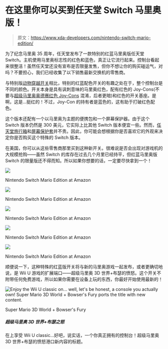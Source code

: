 # 在这里你可以买到任天堂 Switch 马里奥版！

> 原文：<https://www.xda-developers.com/nintendo-switch-mario-edition/>

为了纪念马里奥 35 周年，任天堂发布了一款特别的红蓝马里奥版任天堂 Switch。主机使用马里奥标志性的红色和蓝色，真正让它流行起来。控制台看起来很整洁！虽然任天堂还没有宣布是否限量发售，但你不想让你的购买碰运气，对吗？不要担心，我们已经收集了以下销售最新交换机的零售商。

与特别版[动物穿越开关](https://shop-links.co/1732012654171470941?u1=b6b78a3d-c028-4a57-99ab-53400d5ee20a)相比，特别的红蓝配色开关的有趣之处在于，整个控制台是不同的颜色。开关本身是具有讽刺意味的马里奥红色，配有红色的 Joy-Cons(不要与[超级马里奥奥德赛红色 Joy-Cons](https://www.amazon.com/Nintendo-Switch-Joy-Japan-Super-Odyssey/dp/B077Z9FJ2S?tag=xda-dfung1d-20&ascsubtag=UUxdaUeUpU834&asc_refurl=https%3A%2F%2Fwww.xda-developers.com%2Fnintendo-switch-mario-edition%2F&asc_campaign=Short-Term) 混淆，后者更暗)和红色的开关基座。是啊，这是...挺红的！不过，Joy-Con 的持有者是蓝色的，这有助于打破红色配色。

这个版本还配有一个以马里奥为主题的便携包和一个屏幕保护器。由于这个 Switch 版本仍然是 300 美元，它实际上比其他 Switch 版本便宜一些。然而，[任天堂旅行箱](https://www.xda-developers.com/best-nintendo-switch-travel-case/)和[屏幕保护套](https://www.xda-developers.com/best-nintendo-switch-screen-protectors/)并不贵。因此，你可能会想根据你是否喜欢它的外观来决定你是否购买这个特殊的 Switch 版本。

在美国，你可以从这些零售商那里买到这种新开关。很难说是否会出现对游戏机的大规模抢购——虽然 Switch 的库存在过去几个月里已经持平，但红蓝马里奥版 Switch 的限量版还不得而知。所以如果你想要的话，一定要尽快拿到一个！

 <picture>![](img/b4b90d6b82c1a869d68638fe2420fed8.png)</picture> 

Nintendo Switch Mario Edition at Amazon

 <picture>![](img/b4b90d6b82c1a869d68638fe2420fed8.png)</picture> 

Nintendo Switch Mario Edition at Amazon

 <picture>![](img/b4b90d6b82c1a869d68638fe2420fed8.png)</picture> 

Nintendo Switch Mario Edition at Amazon

 <picture>![](img/b4b90d6b82c1a869d68638fe2420fed8.png)</picture> 

Nintendo Switch Mario Edition at Amazon

 <picture>![](img/b4b90d6b82c1a869d68638fe2420fed8.png)</picture> 

Nintendo Switch Mario Edition at Amazon

顺便说一下，这种特殊的红蓝版开关将与新的马里奥游戏一起发布，或者更确切地说，是 Wii U 游戏的扩展端口——超级马里奥 3D 世界+布瑟的愤怒。这个开关不附带任何免费游戏，所以如果你需要在设备上玩的东西，你最好开始使用最新的！

 <picture>![Enjoy the Wii U classic on... well, let's be honest, a console you actually own! Super Mario 3D World + Bowser's Fury ports the title with new content.](img/0ab4f9639c4b060f9572437bed702c51.png)</picture> 

Super Mario 3D World + Bowser's Fury

##### 超级马里奥 3D 世界+布瑟之怒

在上享受 Wii U classic...好吧，说实话，一个你真正拥有的控制台！超级马里奥 3D 世界+布瑟的愤怒港口新内容的标题。